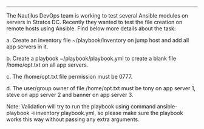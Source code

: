 ---
The Nautilus DevOps team is working to test several Ansible modules on servers in Stratos DC. Recently they wanted to test the file creation on remote hosts using Ansible. 
Find below more details about the task:

a. Create an inventory file ~/playbook/inventory on jump host and add all app servers in it.

b. Create a playbook ~/playbook/playbook.yml to create a blank file /home/opt.txt on all app servers.

c. The /home/opt.txt file permission must be 0777.

d. The user/group owner of file /home/opt.txt must be tony on app server 1, steve on app server 2 and banner on app server 3.

Note: Validation will try to run the playbook using command ansible-playbook -i inventory playbook.yml, so please make sure the playbook works this way without passing any extra arguments.

